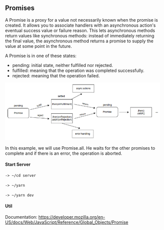 ## Promises

A Promise is a proxy for a value not necessarily known when the promise is created. It allows you to associate handlers with an asynchronous action's eventual success value or failure reason. This lets asynchronous methods return values like synchronous methods: instead of immediately returning the final value, the asynchronous method returns a promise to supply the value at some point in the future.

A Promise is in one of these states:

- pending: initial state, neither fulfilled nor rejected.
- fulfilled: meaning that the operation was completed successfully.
- rejected: meaning that the operation failed.

![promises](https://github.com/teles1g/promises/blob/main/promises.png)

In this example, we will use Promise.all. He waits for the other promises to complete and if there is an error, the operation is aborted.

#### Start Server

```
-> ~/cd server

-> ~/yarn

-> ~/yarn dev
```

#### Util

Documentation: https://developer.mozilla.org/en-US/docs/Web/JavaScript/Reference/Global_Objects/Promise
